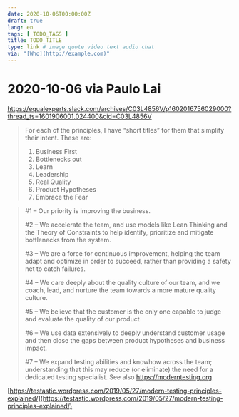 ```yaml
---
date: 2020-10-06T00:00:00Z
draft: true
lang: en
tags: [ TODO_TAGS ]
title: TODO_TITLE
type: link # image quote video text audio chat
via: "[Who](http://example.com)"
---
```



# 2020-10-06 via Paulo Lai
https://equalexperts.slack.com/archives/C03L4856V/p1602016756029000?thread_ts=1601906001.024400&cid=C03L4856V

> For each of the principles, I have “short titles” for them that simplify their intent. These are:
> 
> 1. Business First
> 1. Bottlenecks out
> 1. Learn
> 1. Leadership
> 1. Real Quality
> 1. Product Hypotheses
> 1. Embrace the Fear

> #1 – Our priority is improving the business.
>
> #2 – We accelerate the team, and use models like Lean Thinking and the Theory of Constraints to help identify, prioritize and mitigate bottlenecks from the system.
>
> #3 – We are a force for continuous improvement, helping the team adapt and optimize in order to succeed, rather than providing a safety net to catch failures.
>
> #4 – We care deeply about the quality culture of our team, and we coach, lead, and nurture the team towards a more mature quality culture.
>
> #5 – We believe that the customer is the only one capable to judge and evaluate the quality of our product
>
> #6 – We use data extensively to deeply understand customer usage and then close the gaps between product hypotheses and business impact.
>
> #7 – We expand testing abilities and knowhow across the team; understanding that this may reduce (or eliminate) the need for a dedicated testing specialist. 
See also https://moderntesting.org

[https://testastic.wordpress.com/2019/05/27/modern-testing-principles-explained/](https://testastic.wordpress.com/2019/05/27/modern-testing-principles-explained/)

